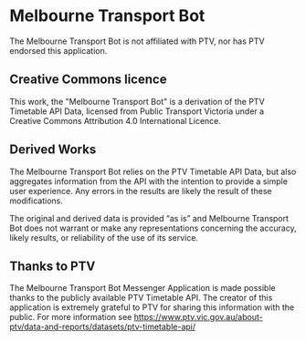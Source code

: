 # Melbourne Transport Bot
The Melbourne Transport Bot is not affiliated with PTV, nor has PTV endorsed this application. 

## Creative Commons licence
This work, the "Melbourne Transport Bot" is a derivation of the PTV Timetable API Data, licensed from Public Transport Victoria under a Creative Commons Attribution 4.0 International Licence.

## Derived Works
The Melbourne Transport Bot relies on the PTV Timetable API Data, but also aggregates information from the API with the intention to provide a simple user experience. Any errors in the results are likely the result of these modifications.  

The original and derived data is provided “as is” and Melbourne Transport Bot does not warrant or make any representations concerning the accuracy, likely results, or reliability of the use of its service.

## Thanks to PTV
The Melbourne Transport Bot Messenger Application is made possible thanks to the publicly available PTV Timetable API. The creator of this application is extremely grateful to PTV for sharing this information with the public.  For more information see 
https://www.ptv.vic.gov.au/about-ptv/data-and-reports/datasets/ptv-timetable-api/